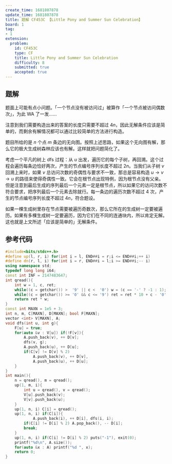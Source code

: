 ```yaml
---
create_time: 1681807878
update_time: 1681807878
title: 题解 CF453C 【Little Pony and Summer Sun Celebration】
board: 1
tag:
- 1
extension:
  problem:
    id: CF453C
    type: CF
    title: Little Pony and Summer Sun Celebration
    difficulty: 8
    submitted: true
    accepted: true
---
```


## 题解

题面上可能有点小问题。「一个节点没有被访问过」被算作「一个节点被访问偶数次」，为此 WA 了一发……

注意到我们需要构造出来的答案的长度只需要不超过 $4n$，因此无解条件应该是简单的，而剩余有解情况都可以通过比较简单的方法进行构造。

题目所给的是 $n$ 个点 $m$ 条边的无向图。按照上述思路，如果这个无向图有解，那么它的极大生成树森林应该也有解。这样就把问题简化了。

考虑一个平凡的树上 dfs 过程：从 $u$ 出发，遍历它的每个子树，再回溯。这个过程会遍历每条边恰好两次，产生的节点编号序列长度不超过 $2n$。当我们从子树 $v$ 回溯上来时，如果 $v$ 总访问次数的奇偶性与要求不一致，那总是容易构造 $u\to v\to u$ 的路径来使得奇偶性一致。它会在根节点出现特例，因为根节点没有父亲。但是注意到最后生成的序列最后一个元素一定是根节点，所以如果它的访问次数不符合要求，把序列最后一个元素去除就行。每一条边的遍历次数不超过 $4$ 次，产生的节点编号序列长度不超过 $4n$，符合题设。

如果一棵生成树里存在节点需要被遍历奇数次，那么它所在的生成树一定要被遍历。如果有多棵生成树一定要遍历，因为它们在不同的连通块内，所以肯定无解。这也就是上文所述「应该是简单的」无解条件。

## 参考代码

```cpp
#include<bits/stdc++.h>
#define up(l, r, i) for(int i = l, END##i = r;i <= END##i;++ i)
#define dn(r, l, i) for(int i = r, END##i = l;i >= END##i;-- i)
using namespace std;
typedef long long i64;
const int INF = 2147483647;
int qread(){
    int w = 1, c, ret;
    while((c = getchar()) >  '9' || c <  '0') w = (c == '-' ? -1 : 1); ret = c - '0';
    while((c = getchar()) >= '0' && c <= '9') ret = ret * 10 + c - '0';
    return ret * w;
}
const int MAXN = 1e5 + 3;
int n, m, C[MAXN], D[MAXN]; bool F[MAXN];
vector <int> V[MAXN], A;
void dfs(int u, int g){
    F[u] = true;
    for(auto &v : V[u]) if(!F[v]){
        A.push_back(v), ++ D[v];
        dfs(v, g);
        A.push_back(u), ++ D[u];
        if(C[v] != D[v] % 2)
            A.push_back(v), ++ D[v],
            A.push_back(u), ++ D[u];
    }
}
int main(){
    n = qread(), m = qread();
    up(1, m, i){
        int u = qread(), v = qread();
        V[u].push_back(v);
        V[v].push_back(u);
    }
    up(1, n, i) C[i] = qread();
    up(1, n, i) if(C[i]){
            A.push_back(i), ++ D[i], dfs(i, i);
        if(C[i] != D[i] % 2) A.pop_back(), -- D[i];
        break;
    }
    up(1, n, i) if(C[i] != D[i] % 2) puts("-1"), exit(0);
    printf("%d\n", A.size());
    for(auto &x : A) printf("%d ", x);
    return 0;
}
